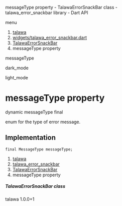 




messageType property - TalawaErrorSnackBar class - talawa\_error\_snackbar library - Dart API







menu

1. [talawa](../../index.html)
2. [widgets/talawa\_error\_snackbar.dart](../../file-___home_harshil_Desktop_open-source_palisadoes_talawa_lib_widgets_talawa_error_snackbar/)
3. [TalawaErrorSnackBar](../../file-___home_harshil_Desktop_open-source_palisadoes_talawa_lib_widgets_talawa_error_snackbar/TalawaErrorSnackBar-class.html)
4. messageType property

messageType


dark\_mode

light\_mode




# messageType property


dynamic
messageType
final

enum for the type of error message.


## Implementation

```
final MessageType messageType;
```

 


1. [talawa](../../index.html)
2. [talawa\_error\_snackbar](../../file-___home_harshil_Desktop_open-source_palisadoes_talawa_lib_widgets_talawa_error_snackbar/)
3. [TalawaErrorSnackBar](../../file-___home_harshil_Desktop_open-source_palisadoes_talawa_lib_widgets_talawa_error_snackbar/TalawaErrorSnackBar-class.html)
4. messageType property

##### TalawaErrorSnackBar class





talawa
1.0.0+1






